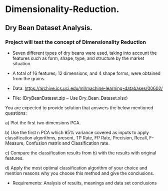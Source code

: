 # Dimensionality-Reduction.
## Dry Bean Dataset Analysis.

### Project will test the concept of Dimensionality Reduction

- Seven different types of dry beans were used, taking into account the features such as form, shape, type, and structure by the market situation. 

- A total of 16 features; 12 dimensions, and 4 shape forms, were obtained from the grains.

- Data: https://archive.ics.uci.edu/ml/machine-learning-databases/00602/

- File: (DryBeanDataset.zip – Use Dry_Bean_Dataset.xlsx)

You are expected to provide solution that answers the below mentioned questions:

a) Plot the first two dimensions PCA.

b) Use the first n PCA which 95% variance covered as inputs to apply classification algorithms, present, TP Rate, FP Rate, Precision, Recall, F-Measure, Confusion matrix and Classification rate.

c) Compare the classification results from b) with the results with original features.

d) Apply the most optimal classification algorithm of your choice and mention reasons why you choose this method and give the conclusions.

- Requirements:
Analysis of results, meanings and data set conclusions
